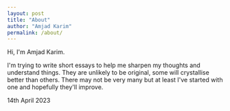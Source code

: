 ```yaml
---
layout: post
title: "About"
author: "Amjad Karim"
permalink: /about/
---
```


Hi, I'm Amjad Karim.

I'm trying to write short essays to help me sharpen my thoughts and understand things. They are unlikely to be original, some will crystallise better than others. There may not be very many but at least I've started with one and hopefully they'll improve.

14th April 2023
